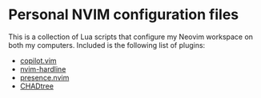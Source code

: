 # Personal NVIM configuration files

This is a collection of Lua scripts that configure my Neovim workspace on both my computers. Included is the following list of plugins:

 - [copilot.vim](https://github.com/github/copilot.vim)
 - [nvim-hardline](https://github.com/ojroques/nvim-hardline)
 - [presence.nvim](https://github.com/andweeb/presence.nvim)
 - [CHADtree](https://github.com/ms-jpq/chadtree)
